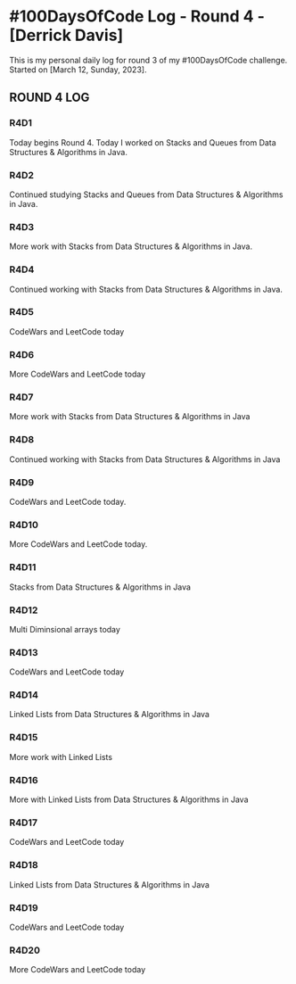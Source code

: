 # #100DaysOfCode Log - Round 4 - [Derrick Davis]

This is my personal daily log for round 3 of my #100DaysOfCode challenge. Started on [March 12, Sunday, 2023].

## ROUND 4 LOG

### R4D1
Today begins Round 4.  Today I worked on Stacks and Queues from Data Structures & Algorithms in Java.

### R4D2
Continued studying Stacks and Queues from Data Structures & Algorithms in Java.

### R4D3 
More work with Stacks from Data Structures & Algorithms in Java.

### R4D4
Continued working with Stacks from Data Structures & Algorithms in Java.

### R4D5
CodeWars and LeetCode today

### R4D6
More CodeWars and LeetCode today

### R4D7
More work with Stacks from Data Structures & Algorithms in Java

### R4D8
Continued working with Stacks from Data Structures & Algorithms in Java

### R4D9
CodeWars and LeetCode today.

### R4D10
More CodeWars and LeetCode today.

### R4D11
Stacks from Data Structures & Algorithms in Java

### R4D12
Multi Diminsional arrays today

### R4D13
CodeWars and LeetCode today

### R4D14
Linked Lists from Data Structures & Algorithms in Java

### R4D15
More work with Linked Lists

### R4D16
More with Linked Lists from Data Structures & Algorithms in Java

### R4D17
CodeWars and LeetCode today

### R4D18
Linked Lists from Data Structures & Algorithms in Java

### R4D19
CodeWars and LeetCode today

### R4D20
More CodeWars and LeetCode today